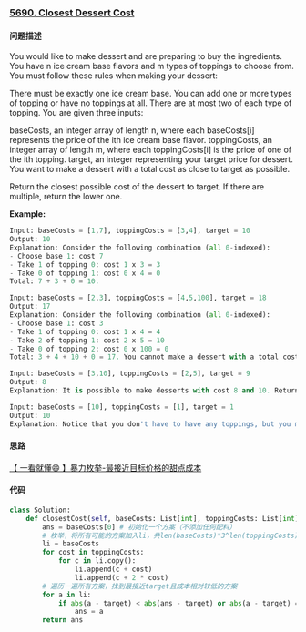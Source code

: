 ### [5690. Closest Dessert Cost](https://leetcode-cn.com/problems/miao/)

#### 问题描述
You would like to make dessert and are preparing to buy the ingredients. You have n ice cream base flavors and m types of toppings to choose from. You must follow these rules when making your dessert:

There must be exactly one ice cream base.
You can add one or more types of topping or have no toppings at all.
There are at most two of each type of topping.
You are given three inputs:

baseCosts, an integer array of length n, where each baseCosts[i] represents the price of the ith ice cream base flavor.
toppingCosts, an integer array of length m, where each toppingCosts[i] is the price of one of the ith topping.
target, an integer representing your target price for dessert.
You want to make a dessert with a total cost as close to target as possible.

Return the closest possible cost of the dessert to target. If there are multiple, return the lower one.

**Example:**
```python
Input: baseCosts = [1,7], toppingCosts = [3,4], target = 10
Output: 10
Explanation: Consider the following combination (all 0-indexed):
- Choose base 1: cost 7
- Take 1 of topping 0: cost 1 x 3 = 3
- Take 0 of topping 1: cost 0 x 4 = 0
Total: 7 + 3 + 0 = 10.
```
```python
Input: baseCosts = [2,3], toppingCosts = [4,5,100], target = 18
Output: 17
Explanation: Consider the following combination (all 0-indexed):
- Choose base 1: cost 3
- Take 1 of topping 0: cost 1 x 4 = 4
- Take 2 of topping 1: cost 2 x 5 = 10
- Take 0 of topping 2: cost 0 x 100 = 0
Total: 3 + 4 + 10 + 0 = 17. You cannot make a dessert with a total cost of 18.
```
```python
Input: baseCosts = [3,10], toppingCosts = [2,5], target = 9
Output: 8
Explanation: It is possible to make desserts with cost 8 and 10. Return 8 as it is the lower cost.
```
```python
Input: baseCosts = [10], toppingCosts = [1], target = 1
Output: 10
Explanation: Notice that you don't have to have any toppings, but you must have exactly one base.
```

#### 思路
[【 一看就懂😄 】暴力枚举-最接近目标价格的甜点成本](https://leetcode-cn.com/problems/closest-dessert-cost/solution/yi-kan-jiu-dong-bao-li-mei-ju-zui-jie-ji-g1hi/)
#### 代码

```python
class Solution:
    def closestCost(self, baseCosts: List[int], toppingCosts: List[int], target: int) -> int:
        ans = baseCosts[0] # 初始化一个方案（不添加任何配料）
        # 枚举，将所有可能的方案加入li，共len(baseCosts)*3^len(toppingCosts)种
        li = baseCosts
        for cost in toppingCosts:
            for c in li.copy():
                li.append(c + cost)
                li.append(c + 2 * cost)
        # 遍历一遍所有方案，找到最接近target且成本相对较低的方案
        for a in li:
            if abs(a - target) < abs(ans - target) or abs(a - target) == abs(ans - target) and a < ans:
                ans = a
        return ans
```